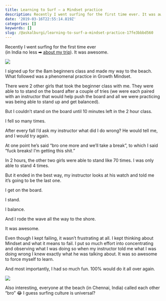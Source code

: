 ```yaml
---
title: Learning to Surf — a Mindset practice
description: Recently I went surfing for the first time ever. It was awesome.
date: '2019-03-16T22:55:14.819Z'
categories: []
keywords: []
slug: /@askalburgi/learning-to-surf-a-mindset-practice-17fe3bbbd560
---
```


Recently I went surfing for the first time ever   
(in India no less ➡ [about my trip](https://medium.com/arjunkalburgi/what-i-did-in-india-for-3-weeks-in-2019-f0aa9671c021)). It was awesome.

![](https://cdn-images-1.medium.com/max/800/0*uvXFHkNWEbWeJ5Mp)

I signed up for the 8am beginners class and made my way to the beach. What followed was a phenomenal practice in Growth Mindset.

There were 2 other girls that took the beginner class with me. They were able to to stand on the board after a couple of tries (we were each paired with an instructor that would help push the board and all we were practicing was being able to stand up and get balanced).

But I couldn’t stand on the board until 10 minutes left in the 2 hour class.

I fell so many times.

After every fall I’d ask my instructor what did I do wrong? He would tell me, and I would try again.

At one point he’s said “bro one more and we’ll take a break”, to which I said “fuck breaks! I’m getting this shit.”

In 2 hours, the other two girls were able to stand like 70 times. I was only able to stand 4 times.

But it ended in the best way, my instructor looks at his watch and told me it’s going to be the last one.

I get on the board.

I stand.

I balance.

And I rode the wave all the way to the shore.

It was awesome.

Even though I kept failing, it wasn’t frustrating at all. I kept thinking about Mindset and what it means to fail. I put so much effort into concentrating and observing what I was doing so when my instructor told me what I was doing wrong I knew exactly what he was talking about. It was so awesome to force myself to learn.

And most importantly, I had so much fun. 100% would do it all over again.

![](https://cdn-images-1.medium.com/max/800/0*pBG7K09M2bK_3ZtC)

Also interesting, everyone at the beach (in Chennai, India) called each other “bro” 😂 I guess surfing culture is universal?
